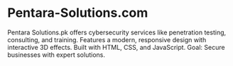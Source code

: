 # Pentara-Solutions.com
Pentara Solutions.pk offers cybersecurity services like penetration testing, consulting, and training. Features a modern, responsive design with interactive 3D effects. Built with HTML, CSS, and JavaScript.  Goal: Secure businesses with expert solutions.
